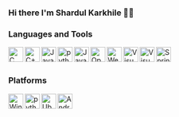 
### Hi there I'm Shardul Karkhile 👋🏼


<!-- 🔭 I’m currently working on C, C++ and CUDA
🌱 I’m currently learning OpenGL & DirectX
-->

### Languages and Tools

<img align="left" alt="C" height="30px" src="https://api.iconify.design/logos:c.svg" />
<img align="left" alt="C++" height="30px" src="https://api.iconify.design/logos:c-plusplus.svg" />
<img align="left" alt="Java" height="30px" src="https://api.iconify.design/logos:java.svg" />
<img align="left" alt="python" height="30px" src="https://api.iconify.design/logos:python.svg" />
<img align="left" alt="JavaScript" height="30px" src="https://api.iconify.design/logos:javascript.svg" />
<img align="left" alt="OpenGL" height="30px" src="https://api.iconify.design/logos:opengl.svg" />
<img align="left" alt="WebGL" height="30px" src="https://api.iconify.design/simple-icons:webgl.svg" />
<img align="left" alt="VisualStudio" height="30px" src="https://api.iconify.design/logos:visual-studio.svg" />
<img align="left" alt="VisualStudio" height="30px" src="https://api.iconify.design/logos:visual-studio-code.svg" />
<img align="left" alt="SpringToolSuite" height="30px" src="https://api.iconify.design/logos:bx-bxl-spring-boot.svg" />
<br><br>

### Platforms

<img align="left" alt="Windows" height="30px" src="https://api.iconify.design/logos:microsoft-windows.svg" />
<img align="left" alt="python" height="30px" src="https://api.iconify.design/logos:debian.svg" />
<img align="left" alt="Ubuntu" height="30px" src="https://api.iconify.design/logos:ubuntu.svg" />
<img align="left" alt="Android" height="30px" src="https://api.iconify.design/logos:android.svg" />




<!--
**karkhileshardul/karkhileshardul** is a ✨ _special_ ✨ repository because its `README.md` (this file) appears on your GitHub profile.

Here are some ideas to get you started:

- 🔭 I’m currently working on ...
- 🌱 I’m currently learning ...
- 👯 I’m looking to collaborate on ...
- 🤔 I’m looking for help with ...
- 💬 Ask me about ...
- 📫 How to reach me: ...
- 😄 Pronouns: ...
- ⚡ Fun fact: ...
-->
